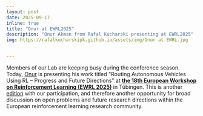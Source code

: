 ```yaml
---
layout: post
date: 2025-09-17
inline: true
title: "Onur at EWRL2025"
description: "Onur Akman from Rafal Kucharski presenting at EWRL2025"
img: https://rafalkucharskipk.github.io/assets/img/Onur at EWRL.jpg


---
```

Members of our Lab are keeping busy during the conference season. Today, [Onur]( https://www.rafalkucharskilab.pl/research/onur_akman/) is presenting his work titled "Routing Autonomous Vehicles Using RL – Progress and Future Directions" at [**the 18th European Workshop on Reinforcement Learning (EWRL 2025)**](https://ewrl.wordpress.com/ewrl18-2025/) in Tübingen. This is another [edition](https://www.rafalkucharskilab.pl/assets/img/Onur%20at%20EWRL.jpg) with our participation, and therefore another opportunity for broad discussion on open problems and future research directions within the European reinforcement learning research community.
